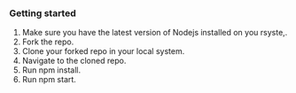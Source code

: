 ### Getting started
1. Make sure you have the latest version of Nodejs installed on you rsyste,.
2. Fork the repo.
3. Clone your forked repo in your local system.
4. Navigate to the cloned repo.
5. Run npm install.
6. Run npm start.
